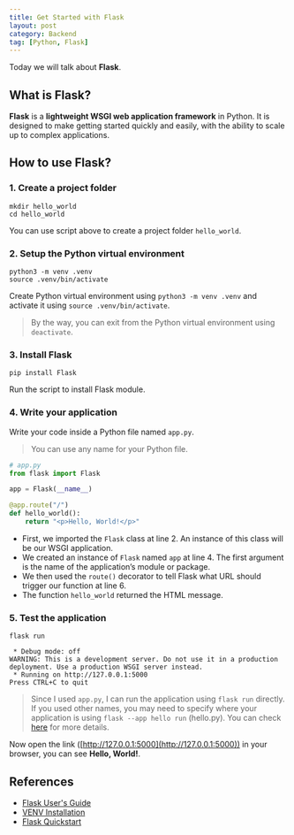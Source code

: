 ```yaml
---
title: Get Started with Flask
layout: post
category: Backend
tag: [Python, Flask]
---
```


Today we will talk about **Flask**.

## What is Flask?

**Flask** is a **lightweight WSGI web application framework** in Python. It is designed to make getting started quickly and easily, with the ability to scale up to complex applications.

## How to use Flask?

### 1. Create a project folder

```shell
mkdir hello_world
cd hello_world
```

You can use script above to create a project folder `hello_world`.

### 2. Setup the Python virtual environment

```shell
python3 -m venv .venv
source .venv/bin/activate
```

Create Python virtual environment using `python3 -m venv .venv` and activate it using `source .venv/bin/activate`.

> By the way, you can exit from the Python virtual environment using `deactivate`.

### 3. Install Flask

```shell
pip install Flask
```

Run the script to install Flask module.

### 4. Write your application

Write your code inside a Python file named `app.py`. 

> You can use any name for your Python file.

```python
# app.py
from flask import Flask

app = Flask(__name__)

@app.route("/")
def hello_world():
    return "<p>Hello, World!</p>"
```

- First, we imported the `Flask` class at line 2. An instance of this class will be our WSGI application.
- We created an instance of `Flask` named `app` at line 4. The first argument is the name of the application’s module or package.
- We then used the `route()` decorator to tell Flask what URL should trigger our function at line 6.
- The function `hello_world` returned the HTML message.

### 5. Test the application

```shell
flask run
```

```shell
 * Debug mode: off
WARNING: This is a development server. Do not use it in a production deployment. Use a production WSGI server instead.
 * Running on http://127.0.0.1:5000
Press CTRL+C to quit
```

> Since I used `app.py`, I can run the application using `flask run` directly. If you used other names, you may need to specify where your application is using `flask --app hello run` (hello.py). You can check [here](https://flask.palletsprojects.com/en/stable/cli/) for more details.

Now open the link ([http://127.0.0.1:5000](http://127.0.0.1:5000)) in your browser, you can see **Hello, World!**.

## References

- [Flask User's Guide](https://flask.palletsprojects.com/en/stable/)
- [VENV Installation](https://flask.palletsprojects.com/en/stable/installation/)
- [Flask Quickstart](https://flask.palletsprojects.com/en/stable/quickstart/)